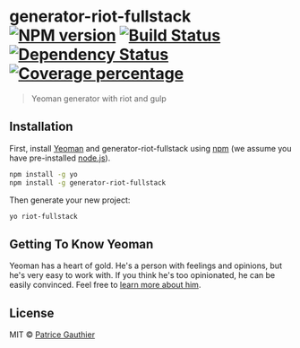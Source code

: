 # generator-riot-fullstack [![NPM version][npm-image]][npm-url] [![Build Status][travis-image]][travis-url] [![Dependency Status][daviddm-image]][daviddm-url] [![Coverage percentage][coveralls-image]][coveralls-url]
> Yeoman generator with riot and gulp

## Installation

First, install [Yeoman](http://yeoman.io) and generator-riot-fullstack using [npm](https://www.npmjs.com/) (we assume you have pre-installed [node.js](https://nodejs.org/)).

```bash
npm install -g yo
npm install -g generator-riot-fullstack
```

Then generate your new project:

```bash
yo riot-fullstack
```

## Getting To Know Yeoman

Yeoman has a heart of gold. He&#39;s a person with feelings and opinions, but he&#39;s very easy to work with. If you think he&#39;s too opinionated, he can be easily convinced. Feel free to [learn more about him](http://yeoman.io/).

## License

MIT © [Patrice Gauthier]()


[npm-image]: https://badge.fury.io/js/generator-riot-fullstack.svg
[npm-url]: https://npmjs.org/package/generator-riot-fullstack
[travis-image]: https://travis-ci.org/assertnotnull/generator-riot-fullstack.svg?branch=master
[travis-url]: https://travis-ci.org/assertnotnull/generator-riot-fullstack
[daviddm-image]: https://david-dm.org/assertnotnull/generator-riot-fullstack.svg?theme=shields.io
[daviddm-url]: https://david-dm.org/assertnotnull/generator-riot-fullstack
[coveralls-image]: https://coveralls.io/repos/assertnotnull/generator-riot-fullstack/badge.svg
[coveralls-url]: https://coveralls.io/r/assertnotnull/generator-riot-fullstack

